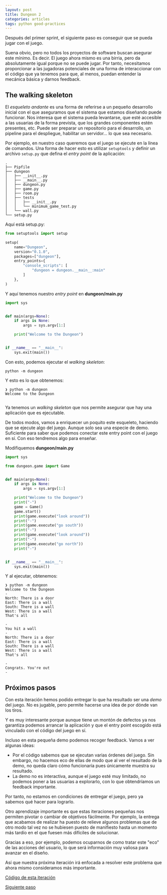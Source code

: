 ```yaml
---
layout: post
title: Dungeon 2
categories: articles
tags: python good-practices
---
```


Después del primer sprint, el siguiente paso es conseguir que se pueda jugar con el juego. 

Suena obvio, pero no todos los proyectos de software buscan asegurar este mínimo. Es decir. El juego ahora mismo es una birria, pero da absolutamente igual porque no se puede jugar. Por tanto, necesitamos proporcionar a las jugadoras potenciales de una forma de interaccionar con el código que ya tenemos para que, al menos, puedan entender la mecánica básica y darnos feedback.

## The walking skeleton

El _esqueleto andante_ es una forma de referirse a un pequeño desarrollo inicial con el que aseguramos que el sistema que estamos diseñando puede funcionar. Nos interesa que el sistema pueda levantarse, que esté accesible a las usuarias de la forma prevista, que los grandes componentes estén presentes, etc. Puede ser preparar un repositorio para el desarrollo, un pipeline para el despliegue, habilitar un servidor... lo que sea necesario.

Por ejemplo, en nuestro caso queremos que el juego se ejecute en la línea de comandos. Una forma de hacer esto es utilizar `setuptools` y definir un archivo `setup.py` que defina el _entry point_ de la aplicación:

```text
.
├── Pipfile
├── dungeon
│   ├── __init__.py
│   ├── __main__.py
│   ├── dungeon.py
│   ├── game.py
│   ├── room.py
│   ├── tests
│   │   ├── __init__.py
│   │   └── minimum_game_test.py
│   └── wall.py
└── setup.py
```

Aquí está setup.py:

```python
from setuptools import setup

setup(
    name="Dungeon",
    version="0.1.0",
    packages=["dungeon"],
    entry_points={
        "console_scripts": [
            "dungeon = dungeon.__main__:main"
        ]
    },
)
```

Y aquí tenemos nuestro _entry point_ en **dungeon/__main__.py**

```python
import sys


def main(args=None):
    if args is None:
        args = sys.argv[1:]

    print("Welcome to the Dungeon")


if __name__ == "__main__":
    sys.exit(main())

```

Con esto, podemos ejecutar el _walking skeleton_:

```text
python -m dungeon
```

Y esto es lo que obtenemos:

```text
❯ python -m dungeon
Welcome to the Dungeon


```

Ya tenemos un _walking skeleton_ que nos permite asegurar que  hay una aplicación que es ejecutable.

De todos modos, vamos a enriquecer un poquito este esqueleto, haciendo que se ejecute algo del juego. Aunque solo sea una especie de demo. Suficiente para saber que podemos conectar este entry point con el juego en sí. Con eso tendremos algo para enseñar.

Modifiquemos **dungeon/__main__.py**

```python
import sys

from dungeon.game import Game


def main(args=None):
    if args is None:
        args = sys.argv[1:]

    print("Welcome to the Dungeon")
    print("-")
    game = Game()
    game.start()
    print(game.execute("look around"))
    print("-")
    print(game.execute("go south"))
    print("-")
    print(game.execute("look around"))
    print("-")
    print(game.execute("go north"))
    print("-")


if __name__ == "__main__":
    sys.exit(main())
```

Y al ejecutar, obtenemos:

```text
❯ python -m dungeon
Welcome to the Dungeon
-
North: There is a door
East: There is a wall
South: There is a wall
West: There is a wall
That's all

-
You hit a wall
-
North: There is a door
East: There is a wall
South: There is a wall
West: There is a wall
That's all

-
Congrats. You're out
-
```

## Próximos pasos

Con esta iteración hemos podido entregar lo que ha resultado ser una _demo_ del juego. No es jugable, pero permite hacerse una idea de por dónde van los tiros.

Y es muy interesante porque aunque tiene un montón de defectos ya nos garantiza podemos arrancar la aplicación y que el entry point escogido está vinculado con el código del juego en sí.

Incluso en esta pequeña demo podemos recoger feedback. Vamos a ver algunas ideas:

* Por el código sabemos que se ejecutan varias órdenes del juego. Sin embargo, no hacemos eco de ellas de modo que al ver el resultado de la demo, no queda claro cómo funcionaría pues únicamente muestra su resultado.
* La demo no es interactiva, aunque el juego esté muy limitado, no podemos poner a las usuarias a explorarlo, con lo que obtendríamos un feedback importante.

Por tanto, no estamos en condiciones de entregar el juego, pero ya sabemos qué hacer para lograrlo.

Otro aprendizaje importante es que estas iteraciones pequeñas nos permiten pivotar o cambiar de objetivos fácilmente. Por ejemplo, la entrega que acabamos de realizar ha puesto de relieve algunos problemas que de otro modo tal vez no se hubiesen puesto de manifiesto hasta un momento más tardío en el que fuesen más difíciles de solucionar.

Gracias a eso, por ejemplo, podemos ocuparnos de como tratar este "eco" de las acciones del usuario, lo que será información muy valiosa para avanzar en el diseño.

Así que nuestra próxima iteración irá enfocada a resolver este problema que ahora mismo consideramos más importante. 

[Código de esta iteración](https://github.com/franiglesias/dungeon/commit/56df6c5c768761ad62e6afb506c7fa1552fb9ea3)

[Siguiente paso](/dungeon-3/)
